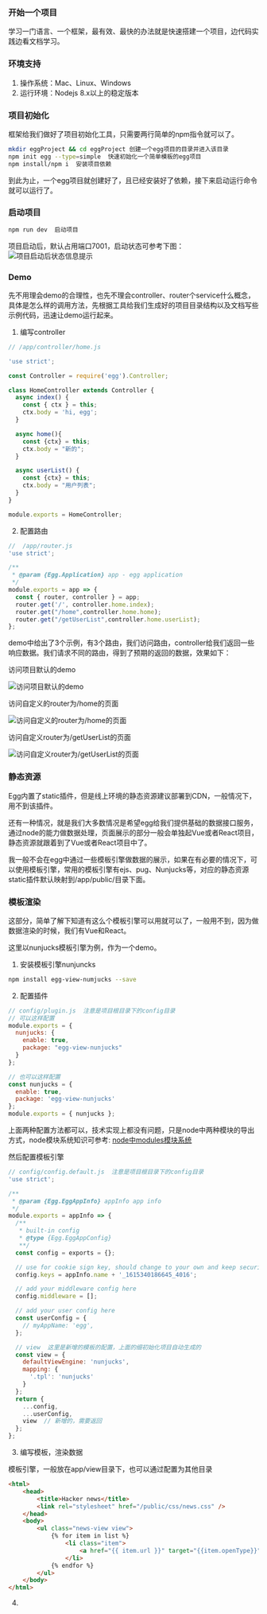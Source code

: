### 开始一个项目

学习一门语言、一个框架，最有效、最快的办法就是快速搭建一个项目，边代码实践边看文档学习。

### 环境支持

1. 操作系统：Mac、Linux、Windows
2. 运行环境：Nodejs 8.x以上的稳定版本

### 项目初始化

框架给我们做好了项目初始化工具，只需要两行简单的npm指令就可以了。

```bash
mkdir eggProject && cd eggProject 创建一个egg项目的目录并进入该目录
npm init egg --type=simple  快速初始化一个简单模板的egg项目
npm install/npm i  安装项目依赖
```

到此为止，一个egg项目就创建好了，且已经安装好了依赖，接下来启动运行命令就可以运行了。

### 启动项目

```bash
npm run dev  启动项目
```

项目启动后，默认占用端口7001，启动状态可参考下图：
![项目启动后状态信息提示](../../public/images/egg.png "项目启动后状态信息提示")

### Demo

先不用理会demo的合理性，也先不理会controller、router个service什么概念，具体是怎么样的调用方法，先根据工具给我们生成好的项目目录结构以及文档写些示例代码，迅速让demo运行起来。

1. 编写controller

```javascript
// /app/controller/home.js

'use strict';

const Controller = require('egg').Controller;

class HomeController extends Controller {
  async index() {
    const { ctx } = this;
    ctx.body = 'hi, egg';
  }

  async home(){
    const {ctx} = this;
    ctx.body = "新的";
  }

  async userList() {
    const {ctx} = this;
    ctx.body = "用户列表";
  }
}

module.exports = HomeController;
```

2. 配置路由

```javascript
//  /app/router.js
'use strict';

/**
 * @param {Egg.Application} app - egg application
 */
module.exports = app => {
  const { router, controller } = app;
  router.get('/', controller.home.index);
  router.get("/home",controller.home.home);
  router.get("/getUserList",controller.home.userList);
};
```

demo中给出了3个示例，有3个路由，我们访问路由，controller给我们返回一些响应数据。我们请求不同的路由，得到了预期的返回的数据，效果如下：

访问项目默认的demo

![访问项目默认的demo](../../public/images/i1.png "默认首页")

访问自定义的router为/home的页面

![访问自定义的router为/home的页面](../../public/images/i2.png "访问自定义的router为/home的页面")

访问自定义router为/getUserList的页面

![访问自定义router为/getUserList的页面](../../public/images/i3.png "访问自定义router为/getUserList的页面")

### 静态资源

Egg内置了static插件，但是线上环境的静态资源建议部署到CDN，一般情况下，用不到该插件。

还有一种情况，就是我们大多数情况是希望egg给我们提供基础的数据接口服务，通过node的能力做数据处理，页面展示的部分一般会单独起Vue或者React项目，静态资源就跟着到了Vue或者React项目中了。

我一般不会在egg中通过一些模板引擎做数据的展示，如果在有必要的情况下，可以使用模板引擎，常用的模板引擎有ejs、pug、Nunjucks等，对应的静态资源static插件默认映射到/app/public/目录下面。

### 模板渲染

这部分，简单了解下知道有这么个模板引擎可以用就可以了，一般用不到，因为做数据渲染的时候，我们有Vue和React。

这里以nunjucks模板引擎为例，作为一个demo。

1. 安装模板引擎nunjuncks

```bash
npm install egg-view-numjucks --save
```

2. 配置插件

```javascript
// config/plugin.js  注意是项目根目录下的config目录
// 可以这样配置
module.exports = {
  nunjucks: {
    enable: true,
    package: "egg-view-nunjucks"
  }
};

// 也可以这样配置
const nunjucks = {
  enable: true,
  package: 'egg-view-nunjucks'
};
module.exports = { nunjucks };
```

上面两种配置方法都可以，技术实现上都没有问题，只是node中两种模块的导出方式，node模块系统知识可参考: [node中modules模块系统](../../node/module.md)

然后配置模板引擎

```javascript
// config/config.default.js  注意是项目根目录下的config目录
'use strict';

/**
 * @param {Egg.EggAppInfo} appInfo app info
 */
module.exports = appInfo => {
  /**
   * built-in config
   * @type {Egg.EggAppConfig}
   **/
  const config = exports = {};

  // use for cookie sign key, should change to your own and keep security
  config.keys = appInfo.name + '_1615340186645_4016';

  // add your middleware config here
  config.middleware = [];

  // add your user config here
  const userConfig = {
    // myAppName: 'egg',
  };

  // view  这里是新增的模板的配置，上面的细初始化项目自动生成的
  const view = {
    defaultViewEngine: 'nunjucks',
    mapping: {
      '.tpl': 'nunjucks'
    }
  };
  return {
    ...config,
    ...userConfig,
    view  // 新增的，需要返回
  };
};
```

3. 编写模板，渲染数据

模板引擎，一般放在app/view目录下，也可以通过配置为其他目录

```html
<html>
    <head>
        <title>Hacker news</title>
        <link rel="stylesheet" href="/public/css/news.css" />
    </head>
    <body>
        <ul class="news-view view">
            {% for item in list %}
                <li class="item">
                    <a href="{{ item.url }}" target="{{item.openType}}">{{item.title}}</a>
                </li>
            {% endfor %}
        </ul>
    </body>
</html>
```

4. 